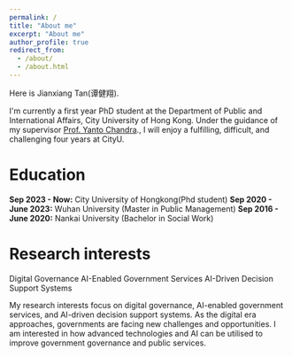 ```yaml
---
permalink: /
title: "About me"
excerpt: "About me"
author_profile: true
redirect_from: 
  - /about/
  - /about.html
---
```

Here is Jianxiang Tan(谭健翔).

I'm currently a first year PhD student at the Department of Public and International Affairs, City University of Hong Kong. 
Under the guidance of my supervisor [Prof. Yanto Chandra](https://scholars.cityu.edu.hk/en/persons/yanto-chandra(2be9ef32-a451-459d-a67a-b52b93451de8).html)., I will enjoy a fulfilling, difficult, and challenging four years at CityU.


# Education 
**Sep 2023 - Now:** City University of Hongkong(Phd student)
**Sep 2020 - June 2023:**  Wuhan University (Master in Public Management)
**Sep 2016 - June 2020:**  Nankai University (Bachelor in Social Work)


# Research interests
Digital Governance
AI-Enabled Government Services
AI-Driven Decision Support Systems

My research interests focus on digital governance, AI-enabled government services, and AI-driven decision support systems. 
As the digital era approaches, governments are facing new challenges and opportunities. 
I am interested in how advanced technologies and AI can be utilised to improve government governance and public services.
 



